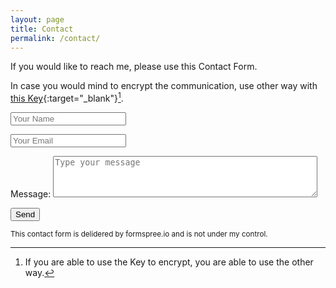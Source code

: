 ```yaml
---
layout: page
title: Contact
permalink: /contact/
---
```


If you would like to reach me, please use this Contact Form. 

In case you would mind to encrypt the communication, use other way with [this Key][pgp_key]{:target="_blank"}[^tip].


<form class="contact-form" method="post" action="https://formspree.io/spam-filter@beecoss.com">
   <p><input name="Name" type="text" placeholder="Your Name" required="required" /></p>
   <p><input name="_replyto" type="email" placeholder="Your Email" required="required" /></p>
   <p>Message: 
   	<textarea name="message" required="required" placeholder="Type your message" rows="4" cols="50"></textarea> 
   </p>
    <input type="submit" value="Send">
    <input type="hidden" name="_subject" value="Contact form">
    <input type="hidden" name="_next" value="thanks.html">
</form>



<small class="warn">
This contact form is delidered by formspree.io and is not under my control.
</small>

[^tip]: If you are able to use the Key to encrypt, you are able to use the other way.

[pgp_key]: /public-key/
